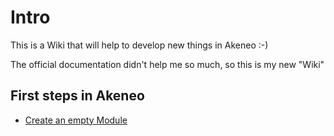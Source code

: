 # Intro

This is a Wiki that will help to develop new things in Akeneo :-)

The official documentation didn't help me so much, so this is my new "Wiki"

## First steps in Akeneo

* [Create an empty Module](https://github.com/DanielRomanMartinez/Akeneo-Labs/tree/master/Create%20an%20empty%20Module)